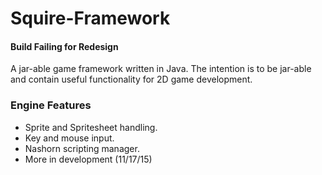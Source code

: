 # Squire-Framework
#### Build Failing for Redesign
A jar-able game framework written in Java.  The intention is to be jar-able and
contain useful functionality for 2D game development.

### Engine Features
* Sprite and Spritesheet handling.
* Key and mouse input.
* Nashorn scripting manager.
* More in development (11/17/15)
